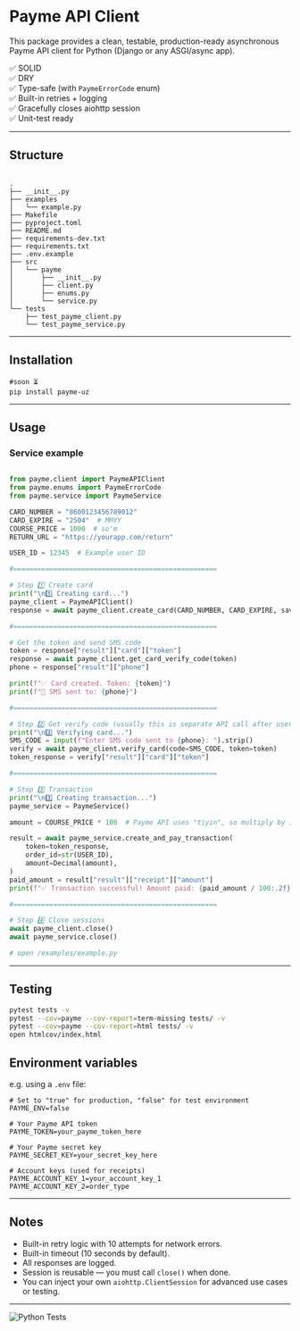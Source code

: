 # Payme API Client

This package provides a clean, testable, production-ready asynchronous Payme API client for Python (Django or any ASGI/async app).

✅ SOLID  
✅ DRY  
✅ Type-safe (with `PaymeErrorCode` enum)  
✅ Built-in retries + logging  
✅ Gracefully closes aiohttp session  
✅ Unit-test ready

---

## Structure
```

.
├── __init__.py
├── examples
│   └── example.py
├── Makefile
├── pyproject.toml
├── README.md
├── requirements-dev.txt
├── requirements.txt
├── .env.example
├── src
│   └── payme
│       ├── __init__.py
│       ├── client.py
│       ├── enums.py
│       └── service.py
└── tests
    ├── test_payme_client.py
    └── test_payme_service.py

```

---

## Installation

```
#soon ⏳
pip install payme-uz
```

---

## Usage

### Service example

```python

from payme.client import PaymeAPIClient
from payme.enums import PaymeErrorCode
from payme.service import PaymeService

CARD_NUMBER = "8600123456789012"
CARD_EXPIRE = "2504"  # MMYY
COURSE_PRICE = 1000  # so'm
RETURN_URL = "https://yourapp.com/return"

USER_ID = 12345  # Example user ID

#===================================================

# Step 1️⃣ Create card
print("\n1️⃣ Creating card...")
payme_client = PaymeAPIClient()
response = await payme_client.create_card(CARD_NUMBER, CARD_EXPIRE, save=False)

#===================================================

# Get the token and send SMS code
token = response["result"]["card"]["token"]
response = await payme_client.get_card_verify_code(token)
phone = response["result"]["phone"]

print(f"✅ Card created. Token: {token}")
print(f"📲 SMS sent to: {phone}")

#===================================================

# Step 2️⃣ Get verify code (usually this is separate API call after user submits SMS code)
print("\n2️⃣ Verifying card...")
SMS_CODE = input(f"Enter SMS code sent to {phone}: ").strip()
verify = await payme_client.verify_card(code=SMS_CODE, token=token)
token_response = verify["result"]["card"]["token"]

#===================================================

# Step 3️⃣ Transaction
print("\n3️⃣ Creating transaction...")
payme_service = PaymeService()

amount = COURSE_PRICE * 100  # Payme API uses "tiyin", so multiply by 100

result = await payme_service.create_and_pay_transaction(
    token=token_response,
    order_id=str(USER_ID),
    amount=Decimal(amount),
)
paid_amount = result["result"]["receipt"]["amount"]
print(f"✅ Transaction successful! Amount paid: {paid_amount / 100:.2f} so'm")

#===================================================

# Step 4️⃣ Close sessions
await payme_client.close()
await payme_service.close()

# open /examples/example.py

```

---

## Testing

```bash
pytest tests -v
pytest --cov=payme --cov-report=term-missing tests/ -v
pytest --cov=payme --cov-report=html tests/ -v
open htmlcov/index.html

```

## Environment variables

e.g. using a `.env` file:

```.env
# Set to "true" for production, "false" for test environment
PAYME_ENV=false

# Your Payme API token
PAYME_TOKEN=your_payme_token_here

# Your Payme secret key
PAYME_SECRET_KEY=your_secret_key_here

# Account keys (used for receipts)
PAYME_ACCOUNT_KEY_1=your_account_key_1
PAYME_ACCOUNT_KEY_2=order_type

```

---

## Notes

* Built-in retry logic with 10 attempts for network errors.
* Built-in timeout (10 seconds by default).
* All responses are logged.
* Session is reusable — you must call `close()` when done.
* You can inject your own `aiohttp.ClientSession` for advanced use cases or testing.

---

![Python Tests](https://github.com/firdavsdev/payme-uz/actions/workflows/python-tests.yml/badge.svg)
